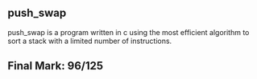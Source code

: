 ## push_swap

push_swap is a program written in c using the most efficient algorithm to sort a stack with a limited number of instructions.

## Final Mark: 96/125
